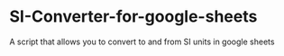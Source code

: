 # SI-Converter-for-google-sheets
A script that allows you to convert to and from SI units in google sheets
